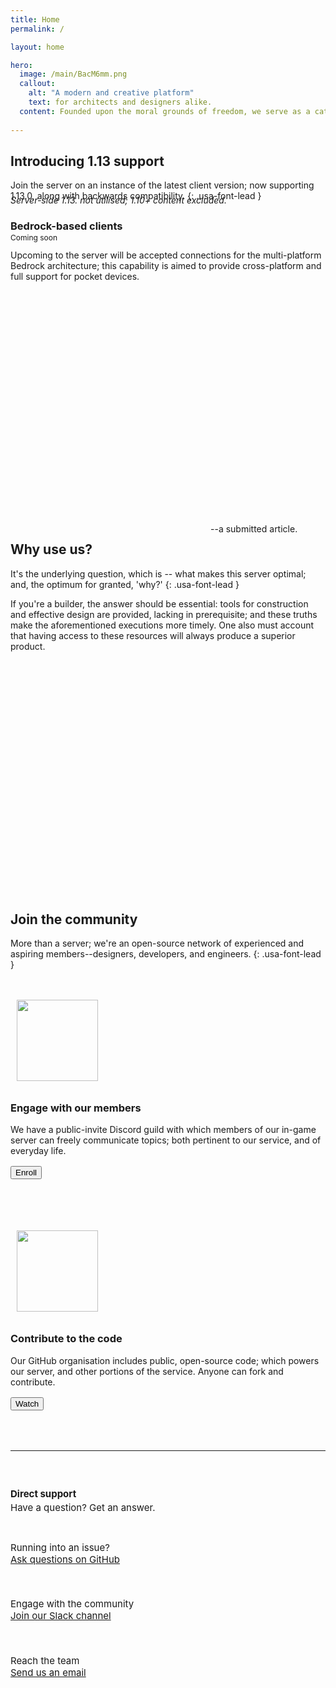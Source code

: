 ```yaml
---
title: Home
permalink: /

layout: home

hero:
  image: /main/BacM6mm.png
  callout:
    alt: "A modern and creative platform"
    text: for architects and designers alike.
  content: Founded upon the moral grounds of freedom, we serve as a catalyst for architecture; and allow our members to function with minimal governance.
  
---
```


## Introducing 1.13 support

Join the server on an instance of the latest client version; now supporting 1.13.0, along with backwards compatibility.
{: .usa-font-lead }

<h6 style="margin-top:-1.5rem; margin-bottom: 0; text-transform: none;">Server-side 1.13. not utilised; 1.10+ content excluded.</h6>

### Bedrock-based clients
<span class="usa-label" style="font-size: 12px; position: absolute; margin-top: -1rem;">Coming soon</span>

<p style="margin-top: 2em;">Upcoming to the server will be accepted connections for the multi-platform Bedrock architecture; this capability is aimed to provide cross-platform and full support for pocket devices.</p>

<section class="usa-hero" style="background-image: url('/sgasite.github.io/main/UJ4z0Jz.png'); margin-top: 5rem; margin-bottom: 6rem; position: relative; width: 100vw; left: calc(-50vw + 50%); height: 15rem;">
</section>

## Why use us?
<p style="position: absolute; margin-top: -4.5rem; margin-left: 20rem; padding: 0;">--a submitted article.</p>

It's the underlying question, which is -- what makes this server optimal; and, the optimum for granted, 'why?'
{: .usa-font-lead }

If you're a builder, the answer should be essential: tools for construction and effective design are provided, lacking in prerequisite; and these truths make the aforementioned executions more timely. One also must account that having access to these resources will always produce a superior product.

<section class="usa-hero" style="background-image: url('/sgasite.github.io/main/UJ4z0Jz.png'); margin-top: 5rem; margin-bottom: 6rem; position: relative; width: 100vw; left: calc(-50vw + 50%); height: 15rem;">
</section>

## Join the community
More than a server; we're an open-source network of experienced and aspiring members--designers, developers, and engineers.
{: .usa-font-lead }

<div class="usa-grid" style="padding-top: 1.5rem !important; padding: 0;">
	<div class="usa-width-one-sixth" style="max-width: 13rem; margin-right: 3rem;">
		<img class="footer-main-img" src="/sgasite.github.io/assets/img/discord.svg" alt="" style="width: 130px; padding: 10px;">
	</div>
	<div class="usa-width-five-sixths footer-content">
		<h3>Engage with our members</h3>
		<p style="margin-bottom: 1rem; max-width: 65rem;">We have a public-invite Discord guild with which members of our in-game server can freely communicate topics; both pertinent to our service, and of everyday life.</p>
		<button class="usa-button">Enroll</button>
        </div>
</div>

<div class="usa-grid" style="padding-top: 4.5rem !important; padding: 0;">
	<div class="usa-width-one-sixth" style="max-width: 13rem; margin-right: 3rem;">
		<img class="footer-main-img" src="/sgasite.github.io/assets/img/github.svg" alt="" style="width: 130px; padding: 10px;">
	</div>
	<div class="usa-width-five-sixths footer-content">
		<h3>Contribute to the code</h3>
		<p style="margin-bottom: 1rem; max-width: 65rem;">Our GitHub organisation includes public, open-source code; which powers our server, and other portions of the service. Anyone can fork and contribute.</p>
		<button class="usa-button">Watch</button>
        </div>
</div>

<hr style="margin-top: 4rem;">

<div class="usa-grid-full footer-contact-links" style="font-size: 15px !important;">
	<div class="usa-width-one-fourth" style="padding-top: 1.5rem; padding-bottom: 1rem;">
		<h4 style="margin-bottom: 0.2rem;">Direct support</h4>
		<p style="margin: 0;">Have a question? Get an answer.</p>
	</div>
	<div class="usa-width-one-fourth" style="padding-top: 1.5rem; padding-bottom: 1.5rem;">
		<div class="usa-media_block">
			<img class="usa-media_block-img" src="/sgasite.github.io/assets/img/icon-question.svg" alt="" style="padding-top: 0.3rem;">
			<div class="usa-media_block-body">
				<p style="margin: 0; font-size: 15px;">Running into an issue?</p>
				<a href="https://github.com/uswds/uswds/issues/new">Ask questions on GitHub</a>
			</div>
		</div>
	</div>
	<div class="usa-width-one-fourth" style="padding-top: 1.5rem; padding-bottom: 1.5rem;">
		<div class="usa-media_block">
			<img class="usa-media_block-img" src="/sgasite.github.io/assets/img/icon-message.svg" alt="" style="padding-top: 0.3rem;">
			<div class="usa-media_block-body">
				<p style="margin: 0; font-size: 15px;">Engage with the community</p>
				<a href="https://chat.18f.gov/">Join our Slack channel</a>
			</div>
		</div>
	</div>
	<div class="usa-width-one-fourth" style="padding-top: 1.5rem; padding-bottom: 1.5rem;">
		<div class="usa-media_block">
			<img class="usa-media_block-img" src="/sgasite.github.io/assets/img/icon-envelope.svg" alt="" style="padding-top: 0.3rem;">
			<div class="usa-media_block-body">
				<p style="margin: 0; font-size: 15px;">Reach the team</p>
				<a href="mailto:uswds@gsa.gov">Send us an email</a>
			</div>
		</div>
	</div>
</div>

